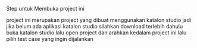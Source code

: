 Step untuk Membuka project ini

project ini merupakan project yang dibuat menggunakan katalon studio jadi jika belum ada aplikasi katalon studio silahkan download terlebih dahulu
buka katalon studio lalu open project dan arahkan kedalam project ini
lalu pilih test case yang ingin dijalankan
